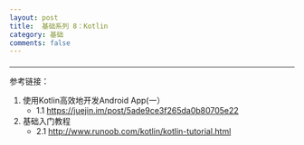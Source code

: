 ```yaml
---
layout: post
title:  基础系列 8：Kotlin
category: 基础
comments: false
---
```


####  
 ---
 
 

 
 
 
 
 参考链接：
 
 1. 使用Kotlin高效地开发Android App(一）
 	* 1.1 <https://juejin.im/post/5ade9ce3f265da0b80705e22>
 2. 基础入门教程
 	* 2.1 <http://www.runoob.com/kotlin/kotlin-tutorial.html>
 	
 
 
 
 
 
 
 
 
 
 
 
 
 
 
 
 
 